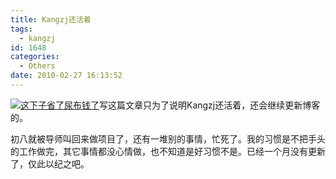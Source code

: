 ```yaml
---
title: Kangzj还活着
tags:
  - kangzj
id: 1648
categories:
  - Others
date: 2010-02-27 16:13:52
---
```


[![这下子省了尿布钱了](http://blog.kangzj.net/wp-content/uploads/2010/02/jpg "这下子省了尿布钱了")](http://blog.kangzj.net/wp-content/uploads/2010/02/jpg)<!--more-->写这篇文章只为了说明Kangzj还活着，还会继续更新博客的。

初八就被导师叫回来做项目了，还有一堆别的事情，忙死了。我的习惯是不把手头的工作做完，其它事情都没心情做，也不知道是好习惯不是。已经一个月没有更新了，仅此以纪之吧。